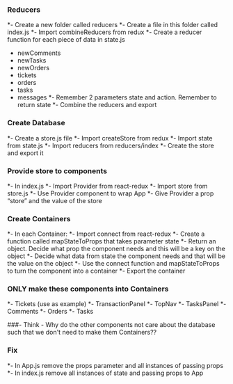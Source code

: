 ### Reducers
*- Create a new folder called reducers
*- Create a file in this folder called index.js
*-  Import combineReducers from redux
*- Create a reducer function for each piece of data in state.js
  * newComments
  * newTasks
  * newOrders
  * tickets
  * orders
  * tasks
  * messages
*- Remember 2 parameters state and action. Remember to return state
*- Combine the reducers and export



### Create Database
*- Create a store.js file
*- Import createStore from redux
*- Import state from state.js
*- Import reducers from reducers/index
*- Create the store and export it

### Provide store to components
*- In index.js
*- Import Provider from react-redux
*- Import store from store.js
*- Use Provider component to wrap App
*- Give Provider a prop “store” and the value of the store

### Create Containers
*- In each Container:
*- Import connect from react-redux
*- Create a function called mapStateToProps that takes parameter state
*- Return an object. Decide what prop the component needs and this will be a key on the object
*- Decide what data from state the component needs and that will be the value on the object
*- Use the connect function and mapStateToProps to turn the component into a container
*- Export the container

### ONLY make these components into Containers
*- Tickets (use as example)
*- TransactionPanel
*- TopNav
*- TasksPanel
*- Comments
*- Orders
*- Tasks

###- Think - Why do the other components not care about the database such that we don't need to make them Containers??

### Fix
*- In App.js remove the props parameter and all instances of passing props
*- In index.js remove all instances of state and passing props to App

